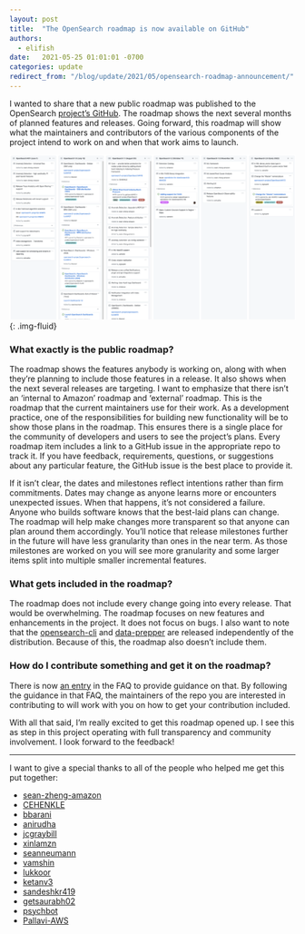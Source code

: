 ```yaml
---
layout: post
title:  "The OpenSearch roadmap is now available on GitHub"
authors: 
  - elifish
date:   2021-05-25 01:01:01 -0700
categories: update
redirect_from: "/blog/update/2021/05/opensearch-roadmap-announcement/"
---
```


I wanted to share that a new public roadmap was published to the OpenSearch [project’s GitHub](https://github.com/orgs/opensearch-project/projects/206). The roadmap shows the next several months of planned features and releases. Going forward, this roadmap will show what the maintainers and contributors of the various components of the project intend to work on and when that work aims to launch.

![OpenSearch roadmap slide on GitHub from 5/25/2021](/assets/media/blog-images/2021-05-26-opensearch-roadmap-announcement/opensearch-roadmap.png){: .img-fluid}

### What exactly is the public roadmap?
The roadmap shows the features anybody is working on, along with when they’re planning to include those features in a release. It also shows when the next several releases are targeting. I want to emphasize that there isn’t an ‘internal to Amazon’ roadmap and ‘external’ roadmap. This is the roadmap that the current maintainers use for their work. As a development practice, one of the responsibilities for building new functionality will be to show those plans in the roadmap. This ensures there is a single place for the community of developers and users to see the project’s plans. Every roadmap item includes a link to a GitHub issue in the appropriate repo to track it. If you have feedback, requirements, questions, or suggestions about any particular feature, the GitHub issue is the best place to provide it. 

If it isn’t clear, the dates and milestones reflect intentions rather than firm commitments. Dates may change as anyone learns more or encounters unexpected issues. When that happens, it’s not considered a failure. Anyone who builds software knows that the best-laid plans can change. The roadmap will help make changes more transparent so that anyone can plan around them accordingly. You’ll notice that release milestones further in the future will have less granularity than ones in the near term. As those milestones are worked on you will see more granularity and some larger items split into multiple smaller incremental features. 

### What gets included in the roadmap?

The roadmap does not include every change going into every release. That would be overwhelming. The roadmap focuses on new features and enhancements in the project. It does not focus on bugs. I also want to note that the [opensearch-cli](https://github.com/opensearch-project/opensearch-cli) and [data-prepper](https://github.com/opensearch-project/data-prepper) are released independently of the distribution. Because of this, the roadmap also doesn’t include them.

### How do I contribute something and get it on the roadmap?
There is now [an entry](/faq/#q1.19) in the FAQ to provide guidance on that. By following the guidance in that FAQ, the maintainers of the repo you are interested in contributing to will work with you on how to get your contribution included.

With all that said, I’m really excited to get this roadmap opened up. I see this as step in this project operating with full transparency and community involvement. I look forward to the feedback!

___

I want to give a special thanks to all of the people who helped me get this put together:
-	[sean-zheng-amazon](https://github.com/sean-zheng-amazon)
-	[CEHENKLE](https://github.com/CEHENKLE)
-	[bbarani](https://github.com/bbarani)
-	[anirudha](https://github.com/anirudha)
-	[jcgraybill](https://github.com/jcgraybill)
-	[xinlamzn](https://github.com/xinlamzn)
-	[seanneumann](https://github.com/seanneumann)
-	[vamshin](https://github.com/vamshin)
-	[lukkoor](https://github.com/lukkoor)
- [ketanv3](https://github.com/ketanv3) 
- [sandeshkr419](https://github.com/sandeshkr419)
- [getsaurabh02](https://github.com/getsaurabh02)
- [psychbot](https://github.com/psychbot)
- [Pallavi-AWS](https://github.com/Pallavi-AWS)
